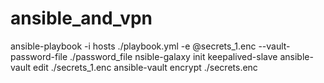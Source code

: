 # ansible_and_vpn

ansible-playbook -i hosts ./playbook.yml -e @secrets_1.enc --vault-password-file ./password_file
nsible-galaxy init keepalived-slave 
ansible-vault edit ./secrets_1.enc
ansible-vault encrypt ./secrets.enc
